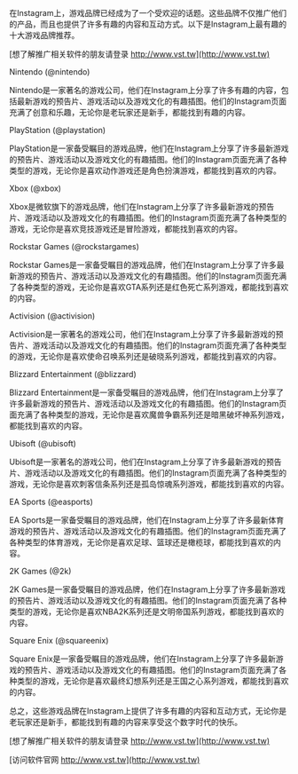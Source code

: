 在Instagram上，游戏品牌已经成为了一个受欢迎的话题。这些品牌不仅推广他们的产品，而且也提供了许多有趣的内容和互动方式。以下是Instagram上最有趣的十大游戏品牌推荐。

[想了解推广相关软件的朋友请登录 http://www.vst.tw](http://www.vst.tw)

Nintendo (@nintendo)

Nintendo是一家著名的游戏公司，他们在Instagram上分享了许多有趣的内容，包括最新游戏的预告片、游戏活动以及游戏文化的有趣插图。他们的Instagram页面充满了创意和乐趣，无论你是老玩家还是新手，都能找到有趣的内容。

PlayStation (@playstation)

PlayStation是一家备受瞩目的游戏品牌，他们在Instagram上分享了许多最新游戏的预告片、游戏活动以及游戏文化的有趣插图。他们的Instagram页面充满了各种类型的游戏，无论你是喜欢动作游戏还是角色扮演游戏，都能找到喜欢的内容。

Xbox (@xbox)

Xbox是微软旗下的游戏品牌，他们在Instagram上分享了许多最新游戏的预告片、游戏活动以及游戏文化的有趣插图。他们的Instagram页面充满了各种类型的游戏，无论你是喜欢竞技游戏还是冒险游戏，都能找到喜欢的内容。

Rockstar Games (@rockstargames)

Rockstar Games是一家备受瞩目的游戏品牌，他们在Instagram上分享了许多最新游戏的预告片、游戏活动以及游戏文化的有趣插图。他们的Instagram页面充满了各种类型的游戏，无论你是喜欢GTA系列还是红色死亡系列游戏，都能找到喜欢的内容。

Activision (@activision)

Activision是一家著名的游戏公司，他们在Instagram上分享了许多最新游戏的预告片、游戏活动以及游戏文化的有趣插图。他们的Instagram页面充满了各种类型的游戏，无论你是喜欢使命召唤系列还是破晓系列游戏，都能找到喜欢的内容。

Blizzard Entertainment (@blizzard)

Blizzard Entertainment是一家备受瞩目的游戏品牌，他们在Instagram上分享了许多最新游戏的预告片、游戏活动以及游戏文化的有趣插图。他们的Instagram页面充满了各种类型的游戏，无论你是喜欢魔兽争霸系列还是暗黑破坏神系列游戏，都能找到喜欢的内容。

Ubisoft (@ubisoft)

Ubisoft是一家著名的游戏公司，他们在Instagram上分享了许多最新游戏的预告片、游戏活动以及游戏文化的有趣插图。他们的Instagram页面充满了各种类型的游戏，无论你是喜欢刺客信条系列还是孤岛惊魂系列游戏，都能找到喜欢的内容。

EA Sports (@easports)

EA Sports是一家备受瞩目的游戏品牌，他们在Instagram上分享了许多最新体育游戏的预告片、游戏活动以及游戏文化的有趣插图。他们的Instagram页面充满了各种类型的体育游戏，无论你是喜欢足球、篮球还是橄榄球，都能找到喜欢的内容。

2K Games (@2k)

2K Games是一家备受瞩目的游戏品牌，他们在Instagram上分享了许多最新游戏的预告片、游戏活动以及游戏文化的有趣插图。他们的Instagram页面充满了各种类型的游戏，无论你是喜欢NBA2K系列还是文明帝国系列游戏，都能找到喜欢的内容。

Square Enix (@squareenix)

Square Enix是一家备受瞩目的游戏品牌，他们在Instagram上分享了许多最新游戏的预告片、游戏活动以及游戏文化的有趣插图。他们的Instagram页面充满了各种类型的游戏，无论你是喜欢最终幻想系列还是王国之心系列游戏，都能找到喜欢的内容。

总之，这些游戏品牌在Instagram上提供了许多有趣的内容和互动方式，无论你是老玩家还是新手，都能找到有趣的内容来享受这个数字时代的快乐。

[想了解推广相关软件的朋友请登录 http://www.vst.tw](http://www.vst.tw)


[访问软件官网 http://www.vst.tw](http://www.vst.tw)
